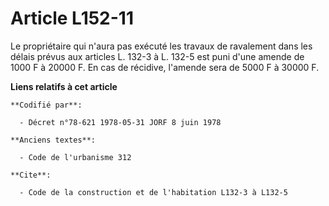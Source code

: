# Article L152-11

Le propriétaire qui n'aura pas exécuté les travaux de ravalement dans les délais prévus aux articles L. 132-3 à L. 132-5 est
puni d'une amende de 1000 F à 20000 F. En cas de récidive, l'amende sera de 5000 F à 30000 F.

**Liens relatifs à cet article**

	**Codifié par**:

	  - Décret n°78-621 1978-05-31 JORF 8 juin 1978

	**Anciens textes**:

	  - Code de l'urbanisme 312

	**Cite**:

	  - Code de la construction et de l'habitation L132-3 à L132-5
